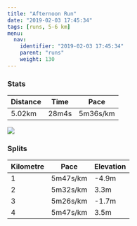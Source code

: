 ```yaml
---
title: "Afternoon Run"
date: "2019-02-03 17:45:34"
tags: [runs, 5-6 km]
menu:
  nav:
    identifier: "2019-02-03 17:45:34"
    parent: "runs"
    weight: 130
---
```


### Stats

| Distance | Time | Pace |
|----------|------|------|
|5.02km|28m4s|5m36s/km|

<img src='https://maps.googleapis.com/maps/api/staticmap?maptype=roadmap&path=enc:axjeIxhyL]sEdCtGb@bI`EbJ`DvDrDV~J~P~If[hEt_@u@kA~@rg@wAdVrAoOy@in@n@|@eGoc@iHoWyJkPqDSeEmFqDiUmC{ErA~AYvA&key=AIzaSyAfqMeaZ1CCJFGP5cWud__oZnT_Pybg-1M&size=800x800&markers=color:yellow|label:S|53.47217,-2.26461&markers=color:green|label:F|53.47199999999999,-2.26436'>

### Splits

| Kilometre | Pace | Elevation |
|------|------|-----------|
|1|5m47s/km|-4.9m|
|2|5m32s/km|3.3m|
|3|5m26s/km|-1.7m|
|4|5m47s/km|3.5m|
